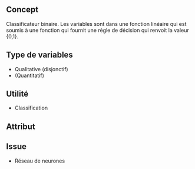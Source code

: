 ## Concept
 
Classificateur binaire. Les variables sont dans une fonction linéaire qui est soumis à une fonction qui fournit une régle de décision qui renvoit la valeur {0,1}.

## Type de variables

* Qualitative (disjonctif)
* (Quantitatif)

## Utilité

* Classification

## Attribut

## Issue

* Réseau de neurones
